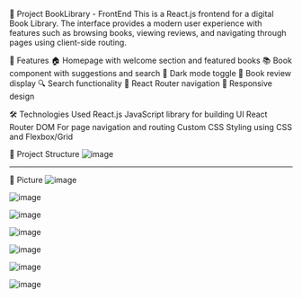 📘 Project BookLibrary - FrontEnd
This is a React.js frontend for a digital Book Library. The interface provides a modern user experience with features such as browsing books, viewing reviews, and navigating through pages using client-side routing.

🚀 Features
🏠 Homepage with welcome section and featured books
📚 Book component with suggestions and search
🌙 Dark mode toggle
💬 Book review display
🔍 Search functionality
🔀 React Router navigation
📱 Responsive design

🛠️ Technologies Used
React.js	JavaScript library for building UI
React Router DOM	For page navigation and routing
Custom CSS	Styling using CSS and Flexbox/Grid


📁 Project Structure
![image](https://github.com/user-attachments/assets/2e2d5f68-153e-49e4-8a0f-de64a330b127)

_________________________________________________________________________________________
🚀 Picture
![image](https://github.com/user-attachments/assets/a7acef05-50f2-467f-883c-ffdbca631f7f)

![image](https://github.com/user-attachments/assets/97dba560-4ef4-4857-982b-f683650d38ad)

![image](https://github.com/user-attachments/assets/e37f7d56-3dc2-4a73-b081-11d6b2226f10)

![image](https://github.com/user-attachments/assets/657f2a23-9059-4c6d-9984-7cb1f82643a8)

![image](https://github.com/user-attachments/assets/637139d3-70d6-4740-8727-7ca404024930)

![image](https://github.com/user-attachments/assets/7a2d0414-75ab-4d70-8468-7e1e2d224d38)

![image](https://github.com/user-attachments/assets/142aa3b6-a4dc-449a-8746-0e11c2ed4794)


